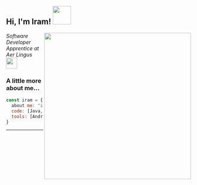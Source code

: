 <h2> Hi, I'm Iram! <img src="https://media.giphy.com/media/mGcNjsfWAjY5AEZNw6/giphy.gif" width="50"></h2>
<img align='right' src="https://user-images.githubusercontent.com/22479692/123986644-65364080-d9be-11eb-8f4f-857c21e774fb.gif" width="400" height="400">
<p><em>Software Developer Apprentice at Aer Lingus <img src="https://user-images.githubusercontent.com/22479692/123986746-7bdc9780-d9be-11eb-8630-8ea854e8e334.png" width="30">
</em></p>



### A little more about me...  

```javascript
const iram = {
  about me: "irish" | 25,
  code: [Java, Kotlin, Javascript, HTML, C#, PHP],
  tools: [Android Studio, Microsoft Visual Studio],
}
```
---
